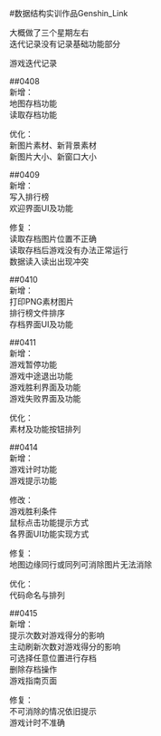 #数据结构实训作品Genshin_Link

大概做了三个星期左右   
迭代记录没有记录基础功能部分

游戏迭代记录

##0408   
新增：   
地图存档功能    
读取存档功能   

优化：   
新图片素材、新背景素材   
新图片大小、新窗口大小    

##0409   
新增：   
写入排行榜   
欢迎界面UI及功能   

修复：    
读取存档图片位置不正确   
读取存档后游戏没有办法正常运行   
数据读入读出出现冲突   

##0410   
新增：   
打印PNG素材图片    
排行榜文件排序     
存档界面UI及功能   

##0411   
新增：   
游戏暂停功能    
游戏中途退出功能   
游戏胜利界面及功能   
游戏失败界面及功能   

优化：   
素材及功能按钮排列   

##0414   
新增：   
游戏计时功能   
游戏提示功能   

修改：   
游戏胜利条件    
鼠标点击功能提示方式    
各界面UI功能实现方式    

修复：   
地图边缘同行或同列可消除图片无法消除   

优化：    
代码命名与排列   

##0415   
新增：   
提示次数对游戏得分的影响   
主动刷新次数对游戏得分的影响    
可选择任意位置进行存档    
删除存档操作    
游戏指南页面    

修复：   
不可消除的情况依旧提示    
游戏计时不准确    
